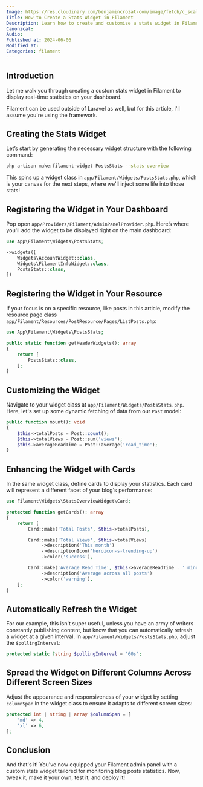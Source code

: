 ```yaml
---
Image: https://res.cloudinary.com/benjamincrozat-com/image/fetch/c_scale,f_webp,q_auto,w_1200/
Title: How to Create a Stats Widget in Filament
Description: Learn how to create and customize a stats widget in Filament for displaying real-time statistics.
Canonical:
Audio:
Published at: 2024-06-06
Modified at:
Categories: filament
---
```


## Introduction

Let me walk you through creating a custom stats widget in Filament to display real-time statistics on your dashboard.

Filament can be used outside of Laravel as well, but for this article, I'll assume you're using the framework.

## Creating the Stats Widget

Let’s start by generating the necessary widget structure with the following command:

```bash
php artisan make:filament-widget PostsStats --stats-overview
```

This spins up a widget class in `app/Filament/Widgets/PostsStats.php`, which is your canvas for the next steps, where we'll inject some life into those stats!

## Registering the Widget in Your Dashboard

Pop open `app/Providers/Filament/AdminPanelProvider.php`. Here’s where you'll add the widget to be displayed right on the main dashboard:

```php
use App\Filament\Widgets\PostsStats;

->widgets([
    Widgets\AccountWidget::class,
    Widgets\FilamentInfoWidget::class,
    PostsStats::class,
])
```

## Registering the Widget in Your Resource

If your focus is on a specific resource, like posts in this article, modify the resource page class `app/Filament/Resources/PostResource/Pages/ListPosts.php`:

```php
use App\Filament\Widgets\PostsStats;

public static function getHeaderWidgets(): array
{
    return [
        PostsStats::class,
    ];
}
```

## Customizing the Widget

Navigate to your widget class at `app/Filament/Widgets/PostsStats.php`. Here, let's set up some dynamic fetching of data from our `Post` model:

```php
public function mount(): void
{
    $this->totalPosts = Post::count();
    $this->totalViews = Post::sum('views');
    $this->averageReadTime = Post::average('read_time');
}
```

## Enhancing the Widget with Cards

In the same widget class, define cards to display your statistics. Each card will represent a different facet of your blog's performance:

```php
use Filament\Widgets\StatsOverviewWidget\Card;

protected function getCards(): array
{
    return [
        Card::make('Total Posts', $this->totalPosts),

        Card::make('Total Views', $this->totalViews)
             ->description('This month')
             ->descriptionIcon('heroicon-s-trending-up')
             ->color('success'),

        Card::make('Average Read Time', $this->averageReadTime . ' minutes')
             ->description('Average across all posts')
             ->color('warning'),
    ];
}
```

## Automatically Refresh the Widget

For our example, this isn't super useful, unless you have an army of writers constantly publishing content, but know that you can automatically refresh a widget at a given interval. In `app/Filament/Widgets/PostsStats.php`, adjust the `$pollingInterval`:

```php
protected static ?string $pollingInterval = '60s';
```

## Spread the Widget on Different Columns Across Different Screen Sizes

Adjust the appearance and responsiveness of your widget by setting `columnSpan` in the widget class to ensure it adapts to different screen sizes:

```php
protected int | string | array $columnSpan = [
    'md' => 4,
    'xl' => 6,
];
```

## Conclusion

And that's it! You've now equipped your Filament admin panel with a custom stats widget tailored for monitoring blog posts statistics. Now, tweak it, make it your own, test it, and deploy it!